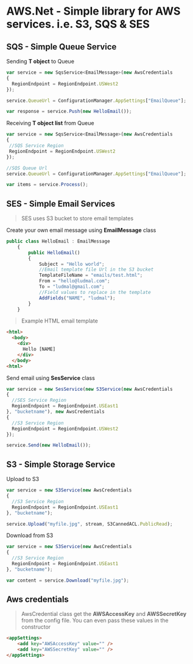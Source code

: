 AWS.Net - Simple library for AWS services. i.e. S3, SQS & SES
==============================================================

SQS - Simple Queue Service 
--------------------------

Sending **T object** to Queue
```javascript
var service = new SqsService<EmailMessage>(new AwsCredentials
{
  RegionEndpoint = RegionEndpoint.USWest2
});

service.QueueUrl = ConfigurationManager.AppSettings["EmailQueue"];

var response = service.Push(new HelloEmail());
```

Receiving **T object list** from Queue
```javascript
var service = new SqsService<EmailMessage>(new AwsCredentials
{
 //SQS Service Region
 RegionEndpoint = RegionEndpoint.USWest2
});

//SQS Queue Url
service.QueueUrl = ConfigurationManager.AppSettings["EmailQueue"];

var items = service.Process();
```

SES - Simple Email Services
---------------------------
> SES uses S3 bucket to store email templates

Create your own email message using **EmailMessage** class
```javascript
public class HelloEmail : EmailMessage
    {
        public HelloEmail()
        {
            Subject = "Hello world";
            //Email template file Url in the S3 bucket
            TemplateFileName = "emails/test.html";
            From = "hello@ludmal.com";
            To = "ludmal@gmail.com";
            //Field values to replace in the template
            AddFields("NAME", "ludmal");
        }
    }
```

> Example HTML email template 

```html
<html>
  <body>
    <div>
      Hello [NAME]
    </div>
  </body>
<html>
```

Send email using **SesService** class
```javascript
var service = new SesService(new S3Service(new AwsCredentials
{
  //SES Service Region
  RegionEndpoint = RegionEndpoint.USEast1
}, "bucketname"), new AwsCredentials
{
  //S3 Service Region
  RegionEndpoint = RegionEndpoint.USWest2
});

service.Send(new HelloEmail());
```

S3 - Simple Storage Service
---------------------------

Upload to S3

```javascript
var service = new S3Service(new AwsCredentials
{
  //S3 Service Region
  RegionEndpoint = RegionEndpoint.USEast1
}, "bucketname");

service.Upload("myfile.jpg", stream, S3CannedACL.PublicRead);
```

Download from S3

```javascript
var service = new S3Service(new AwsCredentials
{
  //S3 Service Region
  RegionEndpoint = RegionEndpoint.USEast1
}, "bucketname");

var content = service.Download("myfile.jpg");
```

Aws credentials
--------------------

> AwsCredential class get the **AWSAccessKey** and **AWSSecretKey** from the config file. You can even pass these values in the constructor

```html
<appSettings>
    <add key="AWSAccessKey" value="" />
    <add key="AWSSecretKey" value="" />
</appSettings>
```
